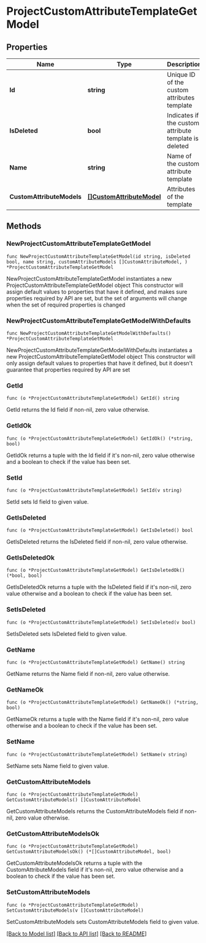 # ProjectCustomAttributeTemplateGetModel

## Properties

Name | Type | Description | Notes
------------ | ------------- | ------------- | -------------
**Id** | **string** | Unique ID of the custom attributes template | 
**IsDeleted** | **bool** | Indicates if the custom attribute template is deleted | 
**Name** | **string** | Name of the custom attribute template | 
**CustomAttributeModels** | [**[]CustomAttributeModel**](CustomAttributeModel.md) | Attributes of the template | 

## Methods

### NewProjectCustomAttributeTemplateGetModel

`func NewProjectCustomAttributeTemplateGetModel(id string, isDeleted bool, name string, customAttributeModels []CustomAttributeModel, ) *ProjectCustomAttributeTemplateGetModel`

NewProjectCustomAttributeTemplateGetModel instantiates a new ProjectCustomAttributeTemplateGetModel object
This constructor will assign default values to properties that have it defined,
and makes sure properties required by API are set, but the set of arguments
will change when the set of required properties is changed

### NewProjectCustomAttributeTemplateGetModelWithDefaults

`func NewProjectCustomAttributeTemplateGetModelWithDefaults() *ProjectCustomAttributeTemplateGetModel`

NewProjectCustomAttributeTemplateGetModelWithDefaults instantiates a new ProjectCustomAttributeTemplateGetModel object
This constructor will only assign default values to properties that have it defined,
but it doesn't guarantee that properties required by API are set

### GetId

`func (o *ProjectCustomAttributeTemplateGetModel) GetId() string`

GetId returns the Id field if non-nil, zero value otherwise.

### GetIdOk

`func (o *ProjectCustomAttributeTemplateGetModel) GetIdOk() (*string, bool)`

GetIdOk returns a tuple with the Id field if it's non-nil, zero value otherwise
and a boolean to check if the value has been set.

### SetId

`func (o *ProjectCustomAttributeTemplateGetModel) SetId(v string)`

SetId sets Id field to given value.


### GetIsDeleted

`func (o *ProjectCustomAttributeTemplateGetModel) GetIsDeleted() bool`

GetIsDeleted returns the IsDeleted field if non-nil, zero value otherwise.

### GetIsDeletedOk

`func (o *ProjectCustomAttributeTemplateGetModel) GetIsDeletedOk() (*bool, bool)`

GetIsDeletedOk returns a tuple with the IsDeleted field if it's non-nil, zero value otherwise
and a boolean to check if the value has been set.

### SetIsDeleted

`func (o *ProjectCustomAttributeTemplateGetModel) SetIsDeleted(v bool)`

SetIsDeleted sets IsDeleted field to given value.


### GetName

`func (o *ProjectCustomAttributeTemplateGetModel) GetName() string`

GetName returns the Name field if non-nil, zero value otherwise.

### GetNameOk

`func (o *ProjectCustomAttributeTemplateGetModel) GetNameOk() (*string, bool)`

GetNameOk returns a tuple with the Name field if it's non-nil, zero value otherwise
and a boolean to check if the value has been set.

### SetName

`func (o *ProjectCustomAttributeTemplateGetModel) SetName(v string)`

SetName sets Name field to given value.


### GetCustomAttributeModels

`func (o *ProjectCustomAttributeTemplateGetModel) GetCustomAttributeModels() []CustomAttributeModel`

GetCustomAttributeModels returns the CustomAttributeModels field if non-nil, zero value otherwise.

### GetCustomAttributeModelsOk

`func (o *ProjectCustomAttributeTemplateGetModel) GetCustomAttributeModelsOk() (*[]CustomAttributeModel, bool)`

GetCustomAttributeModelsOk returns a tuple with the CustomAttributeModels field if it's non-nil, zero value otherwise
and a boolean to check if the value has been set.

### SetCustomAttributeModels

`func (o *ProjectCustomAttributeTemplateGetModel) SetCustomAttributeModels(v []CustomAttributeModel)`

SetCustomAttributeModels sets CustomAttributeModels field to given value.



[[Back to Model list]](../README.md#documentation-for-models) [[Back to API list]](../README.md#documentation-for-api-endpoints) [[Back to README]](../README.md)


